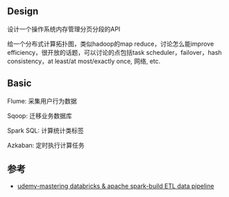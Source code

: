 
## Design
设计一个操作系统内存管理分页分段的API


给一个分布式计算拓扑图，类似hadoop的map reduce，讨论怎么能improve efficiency，很开放的话题，可以讨论的点包括task scheduler，failover，hash consistency，at lea‍‍‌‍‍‍‌‍‍‍‍‌‍‍‌‌‌‌‌‌st/at most/exactly once, 网络, etc. 


## Basic
Flume: 采集用户行为数据

Sqoop: 迁移业务数据库

Spark SQL: 计算统计类标签

Azkaban: 定时执行计算任务

## 参考
- [udemy-mastering databricks & apache spark-build ETL data pipeline]()
